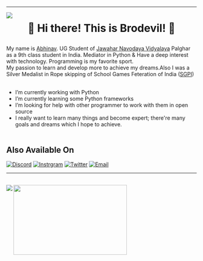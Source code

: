 <hr>
<img align="left" src="https://visitor-badge.laobi.icu/badge?page_id=Brodevil.Brodevil"/><h1 align="center">

👋 Hi there! This is Brodevil! 👋
</h1>

My name is [Abhinav](https://about.me/abhinav_choudhary). UG Student of [Jawahar Navodaya Vidyalaya](https://navodaya.gov.in/) Palghar as a 9th class student in India.
Mediator in Python & Have a deep interest with technology. Programming is my favorite sport.<br> My passion to learn and develop more to achieve my dreams.Also I was a Silver Medalist in Rope skipping of School Games Feteration of India ([SGPI](http://www.sgfibharat.com/)) <br><br>



-  I’m currently working with Python
-  I’m currently learning some Python frameworks 
-  I’m looking for help with other programmer to work with them in open source
-  I really want to learn many things and become expert; there're many goals and dreams which I hope to achieve. <br><br>


## Also Available On 
[![Discord](https://img.shields.io/badge/Discord-252422.svg?style=for-the-badge&logo=discord)](https://discordapp.com/users/780449492620935168)
[![Instrgram](https://img.shields.io/badge/Instagram-252422.svg?style=for-the-badge&logo=instagram)](https://www.instagram.com/brodevil89/)
[![Twitter](https://img.shields.io/badge/Twitter-252422.svg?style=for-the-badge&logo=twitter)](https://twitter.com/Brodevil2)
[![Email](https://img.shields.io/badge/Email-252422.svg?style=for-the-badge&logo=gmail)](abhinavchaudhary351@gmail.com)<br>

<hr><br>
<img align="left" src="https://github-readme-stats.vercel.app/api?username=Brodevil&theme=radical&show_icons=true"/>
<img align="top" src="https://github-readme-stats.vercel.app/api/top-langs/?username=Brodevil&theme=tokyonight" height="185" width="300"/>
